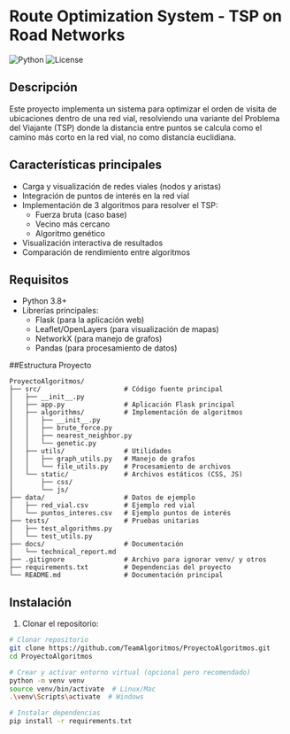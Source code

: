 # Route Optimization System - TSP on Road Networks

![Python](https://img.shields.io/badge/Python-3.8+-blue.svg)
![License](https://img.shields.io/badge/License-MIT-green.svg)

## Descripción

Este proyecto implementa un sistema para optimizar el orden de visita de ubicaciones dentro de una red vial, resolviendo una variante del Problema del Viajante (TSP) donde la distancia entre puntos se calcula como el camino más corto en la red vial, no como distancia euclidiana.

## Características principales

- Carga y visualización de redes viales (nodos y aristas)
- Integración de puntos de interés en la red vial
- Implementación de 3 algoritmos para resolver el TSP:
  - Fuerza bruta (caso base)
  - Vecino más cercano
  - Algoritmo genético
- Visualización interactiva de resultados
- Comparación de rendimiento entre algoritmos

## Requisitos

- Python 3.8+
- Librerías principales:
  - Flask (para la aplicación web)
  - Leaflet/OpenLayers (para visualización de mapas)
  - NetworkX (para manejo de grafos)
  - Pandas (para procesamiento de datos)
 
##Estructura Proyecto

```text
ProyectoAlgoritmos/
├── src/                     # Código fuente principal
│   ├── __init__.py
│   ├── app.py               # Aplicación Flask principal
│   ├── algorithms/          # Implementación de algoritmos
│   │   ├── __init__.py
│   │   ├── brute_force.py
│   │   ├── nearest_neighbor.py
│   │   └── genetic.py
│   ├── utils/               # Utilidades
│   │   ├── graph_utils.py   # Manejo de grafos
│   │   └── file_utils.py    # Procesamiento de archivos
│   └── static/              # Archivos estáticos (CSS, JS)
│       ├── css/
│       └── js/
├── data/                    # Datos de ejemplo
│   ├── red_vial.csv         # Ejemplo red vial
│   └── puntos_interes.csv   # Ejemplo puntos de interés
├── tests/                   # Pruebas unitarias
│   ├── test_algorithms.py
│   └── test_utils.py
├── docs/                    # Documentación
│   └── technical_report.md
├── .gitignore               # Archivo para ignorar venv/ y otros
├── requirements.txt         # Dependencias del proyecto
└── README.md                # Documentación principal
```

## Instalación

1. Clonar el repositorio:
```bash
# Clonar repositorio
git clone https://github.com/TeamAlgoritmos/ProyectoAlgoritmos.git
cd ProyectoAlgoritmos

# Crear y activar entorno virtual (opcional pero recomendado)
python -m venv venv
source venv/bin/activate  # Linux/Mac
.\venv\Scripts\activate  # Windows

# Instalar dependencias
pip install -r requirements.txt

